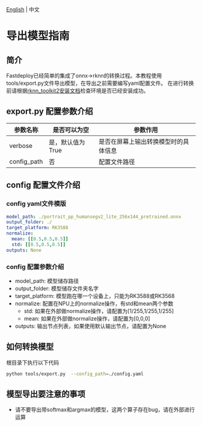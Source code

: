 [English](../../../en/faq/rknpu2/export.md) | 中文

# 导出模型指南

## 简介

Fastdeploy已经简单的集成了onnx->rknn的转换过程。本教程使用tools/export.py文件导出模型，在导出之前需要编写yaml配置文件。
在进行转换前请根据[rknn_toolkit2安装文档](./install_rknn_toolkit2.md)检查环境是否已经安装成功。


## export.py 配置参数介绍

| 参数名称            | 是否可以为空     | 参数作用               |
|-----------------|------------|--------------------|
| verbose         | 是，默认值为True | 是否在屏幕上输出转换模型时的具体信息 |
| config_path     | 否          | 配置文件路径             |

## config 配置文件介绍

### config yaml文件模版

```yaml
model_path: ./portrait_pp_humansegv2_lite_256x144_pretrained.onnx
output_folder: ./
target_platform: RK3588
normalize:
  mean: [[0.5,0.5,0.5]]
  std: [[0.5,0.5,0.5]]
outputs: None
```

### config 配置参数介绍
* model_path: 模型储存路径
* output_folder: 模型储存文件夹名字
* target_platform: 模型跑在哪一个设备上，只能为RK3588或RK3568
* normalize: 配置在NPU上的normalize操作，有std和mean两个参数
  * std: 如果在外部做normalize操作，请配置为[1/255,1/255,1/255]
  * mean: 如果在外部做normalize操作，请配置为[0,0,0]
* outputs: 输出节点列表，如果使用默认输出节点，请配置为None

## 如何转换模型
根目录下执行以下代码

```bash
python tools/export.py  --config_path=./config.yaml
```

## 模型导出要注意的事项

* 请不要导出带softmax和argmax的模型，这两个算子存在bug，请在外部进行运算
